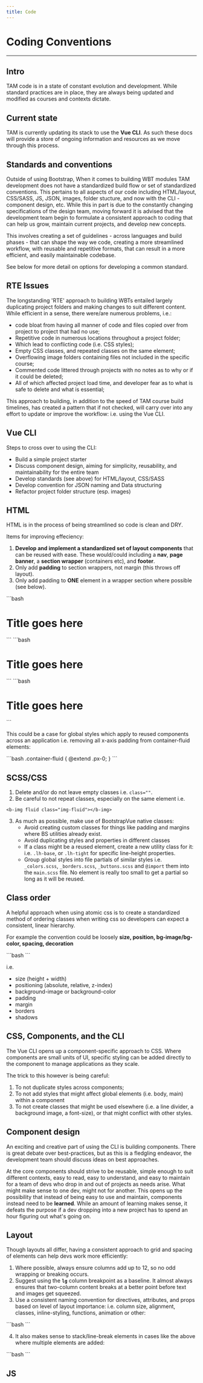 ```yaml
---
title: Code
---
```


# Coding Conventions
---

## Intro

TAM code is in a state of constant evolution and development. While standard practices are in place, they are always being updated and modified as courses and contexts dictate. 

## Current state

TAM is currently updating its stack to use the **Vue CLI**. As such these docs will provide a store of ongoing information and resources as we move through this process.

## Standards and conventions

Outside of using Bootstrap, When it comes to building WBT modules TAM development does not have a standardized build flow or set of standardized conventions. This pertains to all aspects of our code including HTML/layout, CSS/SASS, JS, JSON, images, folder stucture, and now with the CLI - component design, etc. While this in part is due to the constantly changing specifications of the design team, moving forward it is advised that the development team begin to formulate a consistent approach to coding that can help us grow, maintain current projects, and develop new concepts.

This involves creating a set of guidelines - across languages and build phases - that can shape the way we code, creating a more streamlined workflow, with reusable and repetitive formats, that can result in a more efficient, and easily maintainable codebase.

See below for more detail on options for developing a common standard.

## RTE Issues

The longstanding 'RTE' approach to building WBTs entailed largely duplicating project folders and making changes to suit different content. While efficient in a sense, there were/are numerous problems, i.e.:   

- code bloat from having all manner of code and files copied over from project to project that had no use;
- Repetitive code in numerous locations throughout a project folder;
- Which lead to conflicting code (i.e. CSS styles);
- Empty CSS classes, and repeated classes on the same element;
- Overflowing image folders containing files not included in the specific course;
- Commented code littered through projects with no notes as to why or if it could be deleted;
- All of which affected project load time, and developer fear as to what is safe to delete and what is essential;

This approach to building, in addition to the speed of TAM course build timelines, has created a pattern that if not checked, will carry over into any effort to update or improve the workflow: i.e. using the Vue CLI.

## Vue CLI

Steps to cross over to using the CLI:
-    Build a simple project starter
-    Discuss component design, aiming for simplicity, reusability, and maintainability for the entire team
-    Develop standards (see above) for HTML/layout, CSS/SASS
-    Develop convention for JSON naming and Data structuring
-    Refactor project folder structure (esp. images) 

## HTML

HTML is in the process of being streamlined so code is clean and DRY.

Items for improving effeciency:

1. **Develop and implement a standardized set of layout components** that can be reused with ease. These would/could including a **nav**, **page banner**, a **section wrapper** (containers etc), and **footer**. 
2. Only add **padding** to section wrappers, not margin (this throws off layout).
3. Only add padding to **ONE** element in a wrapper section where possible (see below). 

<code-group>
<code-block title="Bad">
```bash
<b-container fluid class="px-0 p-lg-5">
    <b-container class="py-4 px-3 px-md-4 py-lg-5">
        <b-row class="p-5">
            <b-col>
                <h1>Title goes here</h1>
            </b-col>
        </b-row>
    </b-container>
</b-container>
```
</code-block>

<code-block title="Good">
```bash
<b-container fluid>
    <b-container class="py-4">
        <b-row>
            <b-col>
                <h1>Title goes here</h1>
            </b-col>
        </b-row>
    </b-container>
</b-container>
```
</code-block>

<code-block title="Better">
```bash
<spacer-component></spacer-component>
<b-container fluid>
    <b-container>
        <b-row>
            <b-col>
                <h1>Title goes here</h1>
            </b-col>
        </b-row>
    </b-container>
</b-container>
```
</code-block>
</code-group>

This could be a case for global styles which apply to reused components across an application i.e. removing all x-axis padding from container-fluid elements:

<code-group>
<code-block title="SCSS">
```bash
.container-fluid {
   @extend .px-0;
}
```
</code-block>
</code-group>

## SCSS/CSS

1. Delete and/or do not leave empty classes i.e. `class=""`.
2. Be careful to not repeat classes, especially on the same element i.e.
```
<b-img fluid class="img-fluid"></b-img>
```
3. As much as possible, make use of BootstrapVue native classes: 
    - Avoid creating custom classes for things like padding and margins where BS utilities already exist.
    - Avoid duplicating styles and properties in different classes
    - If a class might be a reused element, create a new utility class for it: i.e. `.lh-base`, or `.lh-tight` for specific line-height properties.
    - Group global styles into file partials of similar styles i.e. `_colors.scss`, `_borders.scss`, `_buttons.scss` and `@import` them into the `main.scss` file. No element is really too small to get a partial so long as it will be reused.

## Class order

A helpful approach when using atomic css is to create a standardized method of ordering classes when writing css so developers can expect a consistent, linear hierarchy.

For example the convention could be loosely **size, position, bg-image/bg-color, spacing, decoration**

<code-group>
<code-block title="Example order">
```bash
<b-col class="min-vh-100 w-100 bg-citi-blue px-3 py-5 my-auto border rounded shadow-lg">
    <b-img class="w-100 p-5 m-3 img-thumbnail rounded shadow">
</b-col>
```
</code-block>
</code-group>

<!-- big time -->

i.e.
- size (height + width) 
- positioning (absolute, relative, z-index)
- background-image or background-color
- padding
- margin
- borders
- shadows  

## CSS, Components, and the CLI

The Vue CLI opens up a component-specific approach to CSS. Where components are small units of UI, specific styling can be added directly to the component to manage applications as they scale.

The trick to this however is being careful: 
1. To not duplicate styles across components;
2. To not add styles that might affect global elements (i.e. body, main) within a component
3. To not create classes that might be used elsewhere (i.e. a line divider, a background image, a font-size), or that might conflict with other styles.

## Component design

An exciting and creative part of using the CLI is building components. There is great debate over best-practices, but as this is a fledgling endeavor, the development team should discuss ideas on best approaches.  

At the core components should strive to be reusable, simple enough to suit different contexts, easy to read, easy to understand, and easy to maintain for a team of devs who drop in and out of projects as needs arise.  What might make sense to one dev, might not for another. This opens up the possibility that instead of being easy to use and maintain, components instead need to be **learned**. While an amount of learning makes sense, it defeats the purpose if a dev dropping into a new project has to spend an hour figuring out what's going on.

## Layout

Though layouts all differ, having a consistent approach to grid and spacing of elements can help devs work more efficiently:

1. Where possible, always ensure columns add up to 12, so no odd wrapping or breaking occurs.
2. Suggest using the **`lg`** column breakpoint as a baseline. It almost always ensures that two-column content breaks at a better point before text and images get squeezed.
3. Use a consistent naming convention for directives, attributes, and props based on level of layout importance: i.e. column size, alignment, classes, inline-styling, functions, animation or other:

<code-group>
<code-block title="Example order">
```bash
<b-col lg="" alignment="" class="" :class="" style="" @functions animation-data-attributes=""></b-col>
```
</code-block>
</code-group>

4. It also makes sense to stack/line-break elements in cases like the above where multiple elements are added:

<code-group>
<code-block title="Example stacking">
```bash
<b-col 
lg="" 
alignment="" 
class="" 
:class="" 
@function 
animation-data-attributes=""></b-col>
```
</code-block>
</code-group>

## JS

